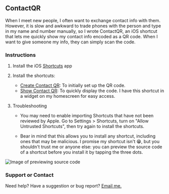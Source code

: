 ## ContactQR

When I meet new people, I often want to exchange contact info with them. However, it is slow and awkward to trade phones with the person and type in my name and number manually, so I wrote ContactQR, an iOS shortcut that lets me quickly show my contact info encoded as a QR code. When I want to give someone my info, they can simply scan the code.

### Instructions

1. Install the iOS [Shortcuts](https://apps.apple.com/us/app/shortcuts/id915249334) app

2. Install the shortcuts:
   - [Create Contact QR](https://www.icloud.com/shortcuts/343aa0b679994fd1b2a4acf2fd45cb64): To initially set up the QR code.
   - [Show Contact QR](https://www.icloud.com/shortcuts/f6dfb603dc544e6ba28da3dbe961c040): To quickly display the code. I have this shortcut in a widget on my homescreen for easy access.

3. Troubleshooting
   - You may need to enable importing Shortcuts that have not been reviewed by Apple. Go to Settings > Shortcuts, turn on "Allow Untrusted Shortcuts", then try again to install the shortcuts.

   - Bear in mind that this allows you to install any shortcut, including ones that may be malicious. I promise my shortcut isn't :grin:, but you shouldn't trust me or anyone else: you can preview the source code of a shortcut before you install it by tapping the three dots.

![Image of previewing source code](shortcut_preview.jpg)

### Support or Contact
Need help? Have a suggestion or bug report? [Email me.](mailto:44721499+hspil@users.noreply.github.com)

